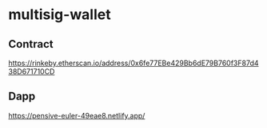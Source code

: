 # multisig-wallet
## Contract
https://rinkeby.etherscan.io/address/0x6fe77EBe429Bb6dE79B760f3F87d438D671710CD
## Dapp
https://pensive-euler-49eae8.netlify.app/
